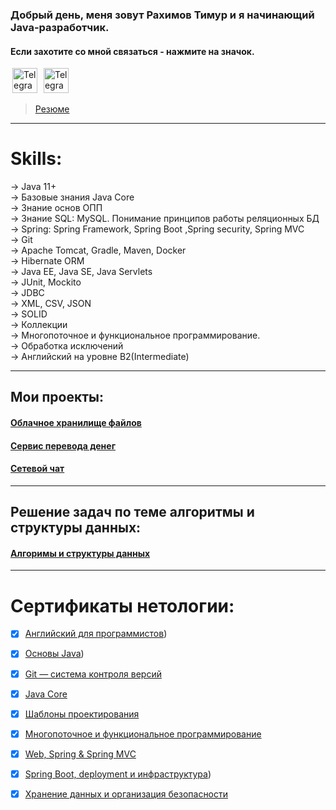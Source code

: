 ### Добрый день, меня зовут Рахимов Тимур и я начинающий Java-разработчик.
#### Если захотите со мной связаться - нажмите на значок. 

[<image alt="Telegram" width="40" hspace="3" src="https://github.com/alfa-prime/alfa-prime/blob/main/img/telegram.svg"/>](https://t.me/Black_Jackiy)
[<image alt="Telegram" width="40" hspace="3" src="https://www.svgrepo.com/show/484995/email-part-2.svg"/>](https://mail.google.com/mail/u/0/?ogbl#inbox)
>[Резюме](https://drive.google.com/file/d/1Ln4nuJcsSrbsxTHLMKyssgHsO_LUL6A1/view?usp=sharing)

---
# Skills:
-> Java 11+<br/>
-> Базовые знания Java Core<br/>
-> Знание основ ОПП<br/>
-> Знание SQL: MySQL. Понимание принципов работы реляционных БД<br/>
-> Spring: Spring Framework, Spring Boot ,Spring security, Spring MVC<br/>
-> Git<br/>
-> Apache Tomcat, Gradle, Maven, Docker<br/>
-> Hibernate ORM<br/>
-> Java EE, Java SE, Java Servlets<br/>
-> JUnit, Mockito<br/>
-> JDBC<br/>
-> XML, CSV, JSON<br/>
-> SOLID<br/>
-> Коллекции<br/>
-> Многопоточное и функциональное программирование.<br/>
-> Обработка исключений<br/>
-> Aнглийский на уровне B2(Intermediate)<br/>

---
## Мои проекты:
#### [Облачное хранилище файлов](https://github.com/TimRakh/MyOwnCloud)
#### [Сервис перевода денег](https://github.com/TimRakh/MoneyTransfer)
#### [Сетевой чат](https://github.com/SolonceNew/Flight_module)

---
## Решение задач по теме алгоритмы и структуры данных:
#### [Алгоримы и структуры данных](https://github.com/TimRakh/Algorithms/tree/main)

---
# Сертификаты нетологии:
- [x] [Английский для программистов](https://netology.ru/backend/api/user/programs/10952/pdf_certificate))
- [x] [Основы Java](https://netology.ru/backend/api/user/programs/29677/pdf_certificate))
- [x] [Git — система контроля версий](https://netology.ru/backend/api/user/programs/30044/pdf_certificate)
- [x] [Java Core](https://netology.ru/backend/api/user/programs/35197/pdf_certificate)
- [x] [Шаблоны проектирования](https://netology.ru/backend/api/user/programs/35202/pdf_certificate)
- [x] [Многопоточное и функциональное программирование](https://netology.ru/backend/api/user/programs/35206/pdf_certificate)
- [x] [Web, Spring & Spring MVC](https://netology.ru/backend/api/user/programs/37402/pdf_certificate)
- [x] [Spring Boot, deployment и инфраструктура](https://netology.ru/backend/api/user/programs/39974/pdf_certificate))
- [x] [Хранение данных и организация безопасности](https://netology.ru/backend/api/user/programs/39979/pdf_certificate)


